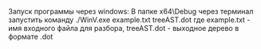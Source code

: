 Запуск программы через windows:
В папке x64\Debug через терминал запустить команду ./WinV.exe example.txt treeAST.dot
где example.txt - имя входного файла для разбора, treeAST.dot - выходное дерево в формате .dot
